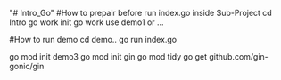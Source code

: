 "# Intro_Go" 
#How to prepair before run index.go inside Sub-Project
cd Intro
go work init
go work use demo1 or ...

#How to run demo
cd demo..
go run index.go

go mod init demo3
go mod init gin
go mod tidy
go get github.com/gin-gonic/gin
